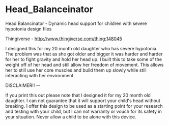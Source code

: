 Head_Balanceinator
==================

Head Balancinator - Dynamic head support for children with severe hypotonia design files

Thingiverse - http://www.thingiverse.com/thing:148045

I designed this for my 20 month old daughter who has severe hypotonia. The problem was that as she got older and bigger it was harder and harder for her to fight gravity and hold her head up. I built this to take some of the weight off of her head and still allow her freedom of movement. This allows her to still use her core muscles and build them up slowly while still interacting with her environment.

DISCLAIMER!! --

If you print this out please note that I designed it for my 20 month old daughter. I can not guarantee that it will support your child's head without breaking. I offer this design to be used as a starting point for your research and testing with your child, but I can not warranty or vouch for its safety in your situation. Never allow a child to be alone with this device.
